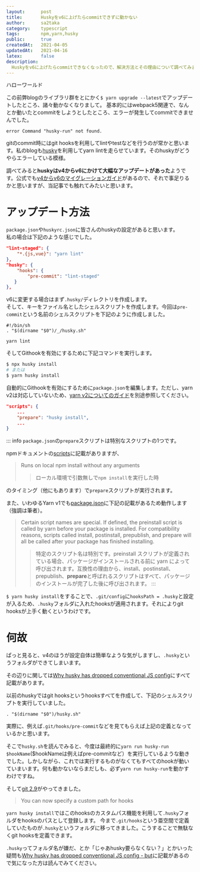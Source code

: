 ```yaml
---
layout:      post
title:       Huskyをv6に上げたらcommitできずに動かない
author:      sa2taka
category:    typescript
tags:        npm,yarn,husky
public:      true
createdAt:   2021-04-05
updatedAt:   2021-04-16
latex:       false
description:
  Huskyをv6に上げたらcommitできなくなったので、解決方法とその理由について調べてみました。  
---
```


ハローワールド

この前弊blogのライブラリ群をとにかく`$ yarn upgrade --latest`でアップデートしたところ、諸々動かなくなりまして。
基本的にはwebpack5関連で、なんとか動いたとcommitをしようとしたところ、エラーが発生してcommitできませんでした。

```
error Command "husky-run" not found.
```

gitのcommit時にはgit hooksを利用してlintやtestなどを行うのが常かと思います。私のblogも[husky](https://github.com/typicode/husky)を利用してyarn lintを走らせています。そのhuskyがどうやらエラーしている模様。

調べてみると**huskyはv4からv6にかけて大幅なアップデートがあった**ようです。公式でも[v4からv6のマイグレーションガイド](https://typicode.github.io/husky/#/?id=husky-4-to-6-cli)があるので、それで事足りるかと思いますが、当記事でも触れてみたいと思います。

# アップデート方法

`package.json`や`huskyrc.json`に皆さんのhuskyの設定があると思います。  
私の場合は下記のような感じでした。

```json:package.json
"lint-staged": {
    "*.{js,vue}": "yarn lint"
},
"husky": {
    "hooks": {
        "pre-commit": "lint-staged"
   }
},
```

v6に変更する場合はまず`.husky/`ディレクトリを作成します。  
そして、キーをファイル名としたシェルスクリプトを作成します。今回は`pre-commit`という名前のシェルスクリプトを下記のように作成しました。

```shell:.husky/pre-commit
#!/bin/sh
. "$(dirname "$0")/_/husky.sh"

yarn lint
```

そしてGithookを有効にするために下記コマンドを実行します。

```sh
$ npx husky install
# または
$ yarn husky install
```

自動的にGithookを有効にするために`package.json`を編集します。ただし、yarn v2は対応していないため、[yarn v2についてのガイド](https://typicode.github.io/husky/#/?id=yarn-2)を別途参照してください。

```json:package.json
"scripts": {
    ...
    "prepare": "husky install",
    ...
}
```

::: info
`package.json`の`prepare`スクリプトは特別なスクリプトの1つです。

npmドキュメントの[scripts](https://docs.npmjs.com/cli/v7/using-npm/scripts)に記載がありますが、

> Runs on local npm install without any arguments
> > ローカル環境で引数無しで`npm install`を実行した時

のタイミング（他にもあります）で`prepare`スクリプトが実行されます。

また、いわゆるYarn v1でも[package.json](https://classic.yarnpkg.com/en/docs/package-json/)に下記の記載があるため動作します（強調は筆者）。

> Certain script names are special. If defined, the preinstall script is called by yarn before your package is installed. For compatibility reasons, scripts called install, postinstall, prepublish, and prepare will all be called after your package has finished installing.
>> 特定のスクリプト名は特別です。preinstall スクリプトが定義されている場合、パッケージがインストールされる前に yarn によって呼び出されます。互換性の理由から、install、postinstall、prepublish、**prepare**と呼ばれるスクリプトはすべて、パッケージのインストールが完了した後に呼び出されます。 
:::

`$ yarn husky install`をすることで、`.git/config`に`hooksPath = .husky`と設定が入るため、`.husky`フォルダに入れたhooksが適用されます。それによりgit hooksが上手く動くというわけです。

# 何故

ぱっと見ると、v4のほうが設定自体は簡単なような気がしますし、`.husky`というフォルダができてしまいます。

その辺りに関しては[Why husky has dropped conventional JS config](https://blog.typicode.com/husky-git-hooks-javascript-config/)にすべて記載があります。

以前のhuskyではgit hooksというhooksすべてを作成して、下記のシェルスクリプトを実行していました。

```
. "$(dirname "$0")/husky.sh"
```

実際に、例えば`.git/hooks/pre-commit`などを見てもらえば上記の定義となっているかと思います。

そこで`husky.sh`を読んでみると、今度は最終的に`yarn run husky-run $hookName`($hookNameは例えばpre-commitなど）を実行しているような動きでした。しかしながら、これでは実行するものがなくてもすべてのhookが動いていまいます。何も動かないならまだしも、必ず`yarn run husky-run`を動かすわけですね。

そして[git 2.9](https://github.blog/2016-06-13-git-2-9-has-been-released/)がやってきました。

> You can now specify a custom path for hooks

`yarn husky install`ではこのhooksのカスタムパス機能を利用して`.husky`フォルダをhooksのパスとして登録します。
今まで`.git/hooks`という亜空間で定義していたものが`.husky`というフォルダに移ってきました。こうすることで無駄なくgit hooksを定義できます。

`.husky`ってフォルダ名が嫌だ、とか「じゃあhusky要らなくない？」とかいった疑問も[Why husky has dropped conventional JS config - but](https://blog.typicode.com/husky-git-hooks-javascript-config/#but)に記載があるので気になった方は読んでみてください。
